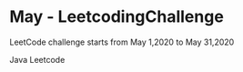 # May - LeetcodingChallenge
LeetCode challenge starts from May 1,2020 to May 31,2020 

Java
Leetcode
